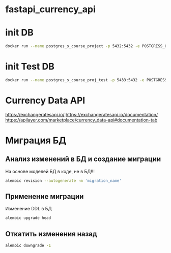# fastapi_currency_api

# init DB
```bash
docker run --name postgres_s_course_project -p 5432:5432 -e POSTGRESS_USER=postgres -e POSTGRES_PASSWORD=postgres -e POSTGRES_DB=app -d postgres:16.1
```

# init Test DB
```bash
docker run --name postgres_s_course_proj_test -p 5433:5432 -e POSTGRESS_USER=postgres -e POSTGRES_PASSWORD=postgres -e POSTGRES_DB=test -d postgres:16.1
```

# Currency Data API
https://exchangeratesapi.io/
https://exchangeratesapi.io/documentation/
https://apilayer.com/marketplace/currency_data-api#documentation-tab

# Миграция БД
## Анализ изменений в БД и создание миграции
На основе моделей БД в коде, не в БД!!!
```bash
alembic revision --autogenerate -m 'migration_name'
```
## Применение миграции
Изменение DDL в БД
```bash
alembic upgrade head
```
## Откатить изменения назад
```bash
alembic downgrade -1
```

